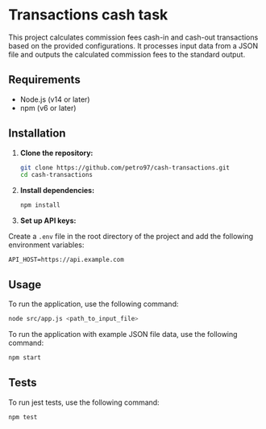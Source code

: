 # Transactions cash task

This project calculates commission fees cash-in and cash-out transactions based on the provided configurations. It processes input data from a JSON file and outputs the calculated commission fees to the standard output.

## Requirements

- Node.js (v14 or later)
- npm (v6 or later)

## Installation

1. **Clone the repository:**

    ```bash
    git clone https://github.com/petro97/cash-transactions.git
    cd cash-transactions
    ```

2. **Install dependencies:**

    ```bash
    npm install
    ```

3. **Set up API keys:**

Create a `.env` file in the root directory of the project and add the following environment variables:

```env
API_HOST=https://api.example.com
```


## Usage

To run the application, use the following command:

```bash
node src/app.js <path_to_input_file>
```

To run the application with example JSON file data, use the following command:

```bash
npm start
```


## Tests

To run jest tests, use the following command:

```bash
npm test
```

